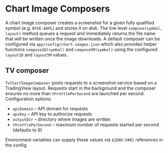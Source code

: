 # Chart Image Composers

A chart image composer creates a screenshot for a given fully qualified symbol
(e.g. `NYSE:AAPL`) and stores it on disk. The low level
`compose(symbol, layout)` method queues a request and immediately returns the
file name that will be written once the image downloads. A default composer can
be configured via `app/config/chart-images.json` which also provides helper
functions `compose1D(symbol)` and `compose5M(symbol)` using the configured
`layout1D` and `layout5M` values.

## TV composer

`TvChartImageComposer` posts requests to a screenshot service based on a
TradingView layout. Requests start in the background and the composer ensures
no more than `throttlePerSecond` are launched per second. Configuration options:

- `apiDomain` – API domain for requests
- `apiKey` – API key to authorize requests
- `outputDir` – directory where images are written
- `throttlePerSecond` – maximum number of requests started per second (defaults to 9)

Environment variables can supply these values via `${ENV:VAR}` references in the
config.
